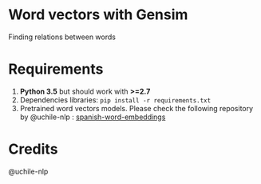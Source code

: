 # Word vectors with Gensim

Finding relations between words

# Requirements

1. **Python 3.5** but should work with **>=2.7**
2. Dependencies libraries: `pip install -r requirements.txt`
3. Pretrained word vectors models. Please check the following repository by @uchile-nlp : [spanish-word-embeddings](https://github.com/uchile-nlp/spanish-word-embeddings)

# Credits

@uchile-nlp
